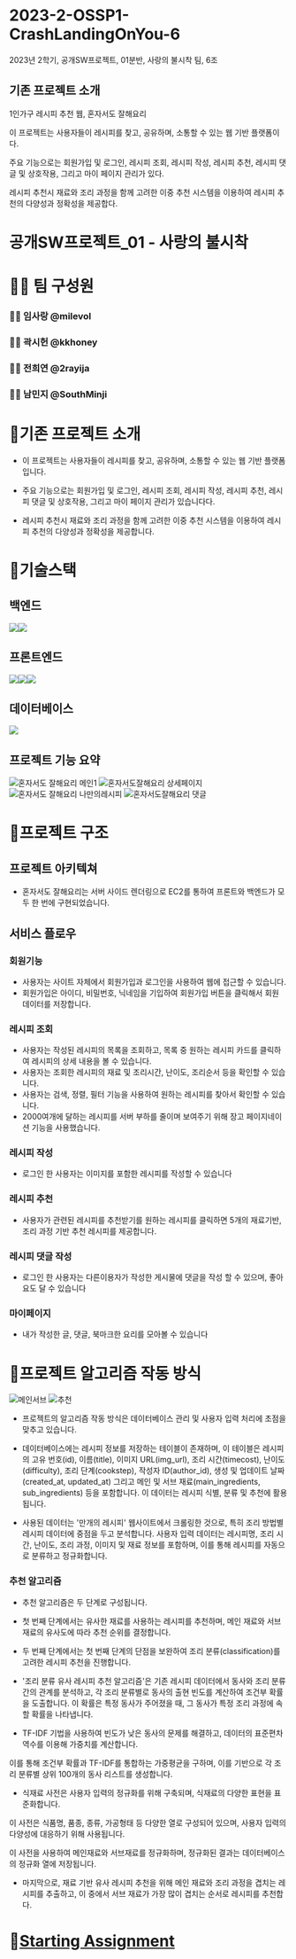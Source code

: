 # 2023-2-OSSP1-CrashLandingOnYou-6
2023년 2학기, 공개SW프로젝트, 01분반, 사랑의 불시착 팀, 6조

## 기존 프로젝트 소개
1인가구 레시피 추천 웹, 혼자서도 잘해요리

이 프로젝트는 사용자들이 레시피를 찾고, 공유하며, 소통할 수 있는 웹 기반 플랫폼이다. 

주요 기능으로는 회원가입 및 로그인, 레시피 조회, 레시피 작성, 레시피 추천, 레시피 댓글 및 상호작용, 그리고 마이 페이지 관리가 있다. 

레시피 추천시 재료와 조리 과정을 함께 고려한 이중 추천 시스템을 이용하여 레시피 추천의 다양성과 정확성을 제공합다.

# 공개SW프로젝트_01 - 사랑의 불시착

# 🤹‍♀️ 팀 구성원

### 👨‍💻 임사랑 @milevol

### 👨‍💻 곽시헌 @kkhoney

### 👨‍💻 전희연 @2rayija

### 👨‍💻 남민지 @SouthMinji

# 📌기존 프로젝트 소개

- 이 프로젝트는 사용자들이 레시피를 찾고, 공유하며, 소통할 수 있는 웹 기반 플랫폼입니다. 

- 주요 기능으로는 회원가입 및 로그인, 레시피 조회, 레시피 작성, 레시피 추천, 레시피 댓글 및 상호작용, 그리고 마이 페이지 관리가 있습니다다. 

- 레시피 추천시 재료와 조리 과정을 함께 고려한 이중 추천 시스템을 이용하여 레시피 추천의 다양성과 정확성을 제공합니다.

# 📌기술스택

## 백엔드

<div style="display:flex">
    <img src="https://img.shields.io/badge/Python-3776AB?style=for-the-badge&logo=Python&logoColor=white">
    <img src="https://img.shields.io/badge/Django-092E20?style=for-the-badge&logo=Django&logoColor=white">
</div>

## 프론트엔드

<div style="display:flex">
    <img src="https://img.shields.io/badge/JavaScript-F7DF1E?style=for-the-badge&logo=JavaScript&logoColor=white">
    <img src="https://img.shields.io/badge/HTML5-E34F26?style=for-the-badge&logo=HTML5&logoColor=white">
    <img src="https://img.shields.io/badge/CSS3-1572B6?style=for-the-badge&logo=CSS3&logoColor=white">
</div>

## 데이터베이스

<img src="https://img.shields.io/badge/MySQL-4479A1?style=for-the-badge&logo=MySQL&logoColor=white">

## 프로젝트 기능 요약
![혼자서도 잘해요리 메인1](https://user-images.githubusercontent.com/61997714/185313870-7d35923f-d6a4-4e83-8cbe-67ff324f760f.gif)
![혼자서도잘해요리 상세페이지](https://user-images.githubusercontent.com/61997714/185320540-e293b468-3841-4a1e-b921-8ad669055f42.gif)
![혼자서도 잘해요리 나만의레시피](https://user-images.githubusercontent.com/61997714/185320657-c82b5f27-4073-4e2c-811b-42ed471f9195.gif)
![혼자서도잘해요리 댓글](https://user-images.githubusercontent.com/61997714/185320720-9170f77e-0825-4ec9-8640-cf80724738a4.gif)

# 📌프로젝트 구조

## 프로젝트 아키텍쳐

- 혼자서도 잘해요리는 서버 사이드 렌더링으로 EC2를 통하여 프론트와 백엔드가 모두 한 번에 구현되었습니다.

## 서비스 플로우

### 회원기능

- 사용자는 사이트 자체에서 회원가입과 로그인을 사용하여 웹에 접근할 수 있습니다.
- 회원가입은 아이디, 비밀번호, 닉네임을 기입하여 회원가입 버튼을 클릭해서 회원 데이터를 저장합니다.

### 레시피 조회

- 사용자는 작성된 레시피의 목록을 조회하고, 목록 중 원하는 레시피 카드를 클릭하여 레시피의 상세 내용을 볼 수 있습니다.
- 사용자는 조회한 레시피의 재료 및 조리시간, 난이도, 조리순서 등을 확인할 수 있습니다.
- 사용자는 검색, 정렬, 필터 기능을 사용하여 원하는 레시피를 찾아서 확인할 수 있습니다.
- 2000여개에 달하는 레시피를 서버 부하를 줄이며 보여주기 위해 장고 페이지네이션 기능을 사용했습니다.

### 레시피 작성

- 로그인 한 사용자는 이미지를 포함한 레시피를 작성할 수 있습니다

### 레시피 추천
-  사용자가 관련된 레시피를 추천받기를 원하는 레시피를 클릭하면 5개의 재료기반, 조리 과정 기반 추천 레시피를 제공합니다.

### 레시피 댓글 작성

- 로그인 한 사용자는 다른이용자가 작성한 게시물에 댓글을 작성 할 수 있으며, 좋아요도 달 수 있습니다

### 마이페이지

- 내가 작성한 글, 댓글, 북마크한 요리를 모아볼 수 있습니다
  
# 📌프로젝트 알고리즘 작동 방식
![메인서브](https://github.com/CSID-DGU/2023-2-OSSP1-CrashLandingOnYou-6/assets/92575773/41d72ff8-c5ed-4899-b099-d752cde68067)
![추천](https://github.com/CSID-DGU/2023-2-OSSP1-CrashLandingOnYou-6/assets/92575773/9cd7974e-1483-4c5d-b238-4ce06b3a221d)

- 프로젝트의 알고리즘 작동 방식은 데이터베이스 관리 및 사용자 입력 처리에 초점을 맞추고 있습니다.

- 데이터베이스에는 레시피 정보를 저장하는 테이블이 존재하며, 이 테이블은 레시피의 고유 번호(id), 이름(title), 이미지 URL(img_url), 조리 시간(timecost), 난이도(difficulty), 조리 단계(cookstep), 작성자 ID(author_id), 생성 및 업데이트 날짜(created_at, updated_at) 그리고 메인 및 서브 재료(main_ingredients, sub_ingredients) 등을 포함합니다. 이 데이터는 레시피 식별, 분류 및 추천에 활용됩니다.

- 사용된 데이터는 '만개의 레시피' 웹사이트에서 크롤링한 것으로, 특히 조리 방법별 레시피 데이터에 중점을 두고 분석합니다. 사용자 입력 데이터는 레시피명, 조리 시간, 난이도, 조리 과정, 이미지 및 재료 정보를 포함하며, 이를 통해 레시피를 자동으로 분류하고 정규화합니다.

### 추천 알고리즘
- 추천 알고리즘은 두 단계로 구성됩니다.
  
- 첫 번째 단계에서는 유사한 재료를 사용하는 레시피를 추천하며, 메인 재료와 서브 재료의 유사도에 따라 추천 순위를 결정합니다.

- 두 번째 단계에서는 첫 번째 단계의 단점을 보완하여 조리 분류(classification)를 고려한 레시피 추천을 진행합니다.

- '조리 분류 유사 레시피 추천 알고리즘'은 기존 레시피 데이터에서 동사와 조리 분류 간의 관계를 분석하고, 각 조리 분류별로 동사의 출현 빈도를 계산하여 조건부 확률을 도출합니다. 이 확률은 특정 동사가 주어졌을 때, 그 동사가 특정 조리 과정에 속할 확률을 나타냅니다.

- TF-IDF 기법을 사용하여 빈도가 낮은 동사의 문제를 해결하고, 데이터의 표준편차 역수를 이용해 가중치를 계산합니다.

이를 통해 조건부 확률과 TF-IDF를 통합하는 가중평균을 구하며, 이를 기반으로 각 조리 분류별 상위 100개의 동사 리스트를 생성합니다.

- 식재료 사전은 사용자 입력의 정규화를 위해 구축되며, 식재료의 다양한 표현을 표준화합니다.

이 사전은 식품명, 품종, 종류, 가공형태 등 다양한 열로 구성되어 있으며, 사용자 입력의 다양성에 대응하기 위해 사용됩니다. 

이 사전을 사용하여 메인재료와 서브재료를 정규화하며, 정규화된 결과는 데이터베이스의 정규화 열에 저장됩니다.

- 마지막으로, 재료 기반 유사 레시피 추천을 위해 메인 재료와 조리 과정을 겹치는 레시피를 추출하고, 이 중에서 서브 재료가 가장 많이 겹치는 순서로 레시피를 추천합다.


# 📌[Starting Assignment](https://github.com/tunEmvegnomb/cook_alone/wiki/Project-Starting-Assignment)
